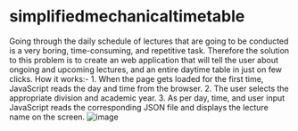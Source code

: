 # simplifiedmechanicaltimetable
Going through the daily schedule of lectures that are going to be conducted is a very boring, time-consuming, and repetitive task.  Therefore the solution to this problem is to create an web application that will tell the user about ongoing and upcoming lectures, and an entire daytime table in just on few clicks. How it works:- 1. When the page gets loaded for the first time, JavaScript reads the day and time from the browser. 2. The user selects the appropriate division and academic year.   3. As per day, time, and user input JavaScript reads the corresponding JSON file and displays the lecture name on the screen.
![image](https://user-images.githubusercontent.com/99262565/194770608-acea1e26-4f07-42d2-bc4e-d709fef7edb3.png)
